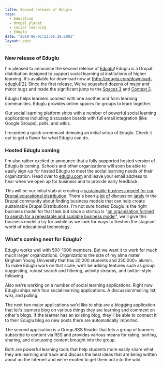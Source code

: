 ```yaml
---
title: Second release of Eduglu
tags:
  - Education
  - drupal planet
  - social learning
  - Eduglu
date: "2010-06-01T21:06:28.000Z"
layout: post
---
```


### New release of Eduglu

I'm pleased to announce the second release of [Eduglu][0]! Eduglu is a Drupal distribution designed to support social learning at institutions of higher learning. It's available for download now at [http://eduglu.com/download-eduglu][2]. Since the first release, We've squashed dozens of major and minor bugs and made the significant jump to the [Spaces 3][3] and [Context 3][4].

Eduglu helps learners connect with one another and form learning communities. Eduglu provides online spaces for groups to learn together.

Our social learning platform ships with a number of powerful social learning applications including discussion boards with full email integration (like Google Groups), polls, and wikis.

I recorded a quick screencast demoing an initial setup of Eduglu. Check it out to get a flavor for what Eduglu can do.

### Hosted Eduglu coming

I'm also rather excited to announce that a fully supported hosted version of Eduglu is coming. Schools and other organizations will soon be able to easily sign-up for hosted Eduglu to meet the social learning needs of their organization. Head over to [eduglu.com][0] and leave your email address to hear when we open up for business and to provide early feedback.

This will be our initial stab at creating a [sustainable business model for our Drupal educational distribution][5]. There's been [a][6] [lot][5] [of][7] discussion [lately][8] in the Drupal community about finding business models that can help create sustainable Drupal Distributions. I'm not sure hosted Eduglu is the right business model for that task but since a startup is "[an organization formed to search for a repeatable and scalable business model][9]", we'll give this business model a try for awhile as we look for ways to freshen the stagnant world of educational technology.

### What's coming next for Eduglu?

Eduglu works well with 500-1000 members. But we want it to work for much much larger organizations. Organizations the size of my alma mater Brigham Young University that has 30,000 students and 250,000+ alumni. To make Eduglu work on that scale, we'll be adding features such as group suggesting, robust search and filtering, activity streams, and twitter-style following.

Also we're working on a number of social learning applications. Right now Eduglu ships with four social learning applications. A discussion/mailing list, wiki, and polling.

The next two major applications we'd like to ship are a blogging application that let's learners blog on various things they are learning and comment on other's blogs. If the learner has an existing blog, they'll be able to connect it to their Eduglu blog so new posts there are automatically imported.

The second application is a Group RSS Reader that lets a group of learners subscribe to content via RSS and provides various means for rating, sorting, sharing, and discussing content brought into the group.

Both are powerful learning tools that help students more easily share what they are learning and track and discuss the best ideas that are being written about on the Internet and we're excited to get them out into the wild.


[0]: http://eduglu.com
[2]: http://eduglu.com/download-eduglu
[3]: http://drupal.org/project/spaces
[4]: http://drupal.org/project/context
[5]: http://buytaert.net/on-business-models-for-drupal-distributions
[6]: http://acquia.com/blog/drupal-software-publishing
[7]: http://developmentseed.org/blog/2010/mar/13/ideas-open-atrium-partners-program
[8]: http://www.agileapproach.com/blog-entry/openpublish-20-and-beyond-labor-love-1
[9]: http://steveblank.com/2010/04/12/why-startups-are-agile-and-opportunistic-%E2%80%93-pivoting-the-business-model/
